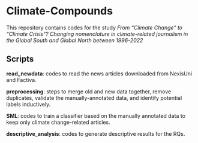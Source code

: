 # Climate-Compounds
This repository contains codes for the study *From “Climate Change” to “Climate Crisis”? Changing nomenclature in climate-related journalism in the Global South and Global North between 1996-2022*
## Scripts
**read_newdata**: codes to read the news articles downloaded from NexisUni and Factiva.

**preprocessing**: steps to merge old and new data together, remove duplicates, validate the manually-annotated data, and identify potential labels inductively.

**SML**: codes to train a classifier based on the manually annotated data to keep only climate change-related articles.

**descriptive_analysis**: codes to generate descriptive results for the RQs.
